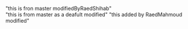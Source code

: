 "this is fron master modifiedByRaedShihab"  
"this is from master as a deafult modified"
"this added by RaedMahmoud modified"

